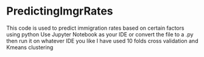 # PredictingImgrRates
This code is used to predict immigration rates based on certain factors using python
Use Jupyter Notebook as your IDE or convert the file to a .py then run it on whatever IDE you like
I have used 10 folds cross validation and Kmeans clustering
